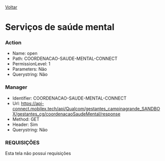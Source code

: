 [Voltar](./unidadesdeatendimento.md)
# Serviços de saúde mental
### Action
- Name: open
- Path: COORDENACAO-SAUDE-MENTAL-CONNECT
- PermissionLevel: 1
- Parameters: Não
- Querystring: Não

### Manager
- Identifier: COORDENACAO-SAUDE-MENTAL-CONNECT
- Url: https://api-connect.mobilex.tech/api/Qualcom/gestantes_campinagrande_SANDBOX/gestantes_cg/coordenacaoSaudeMental/response
- Method: GET
- Header: Sim
- Querystring: Não

### REQUISIÇÕES
Esta tela não possui requisições